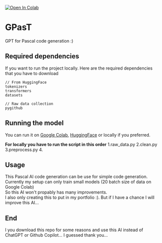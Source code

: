 [![Open In Colab](https://colab.research.google.com/assets/colab-badge.svg)](https://colab.research.google.com/github/buckdan/GPasT)
# GPasT
GPT for Pascal code generation :)

## Required dependencies
If you want to run the project locally. Here are the required dependencies that you have to download

```
// From HuggingFace
tokenizers
transformers 
datasets

// Raw data collection
pygithub
```

## Running the model
You can run it on [Google Colab](https://colab.research.google.com/github/buckdan/GPasT), [HuggingFace](https://huggingface.co/Falcon2006VN/GPasT-small-model) or locally if you preferred.<br>

**For locally you have to run the script in this order**
1.raw_data.py
2.clean.py
3.preprocess.py
4.

## Usage
This Pascal AI code generation can be use for simple code generation. Currently my setup can only train small models (20 batch size of data on Google Colab)<br>
So this AI won't propably has many improvements.<br>
I also only creating this to put in my portfolio :). But if I have a chance I will improve this AI...

## End
I you download this repo for some reasons and use this AI instead of ChatGPT or Github Copilot... I guessed thank you...
